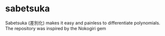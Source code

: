 # sabetsuka
Sabetsuka (差別化) makes it easy and painless to differentiate polynomials. The repository was inspired by the Nokogiri gem 
